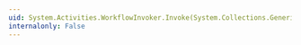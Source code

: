 ```yaml
---
uid: System.Activities.WorkflowInvoker.Invoke(System.Collections.Generic.IDictionary{System.String,System.Object})
internalonly: False
---
```

